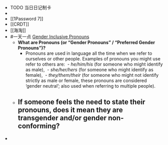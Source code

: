 - TODO  当日日记制卡
-
- [[1Password 7]]
- [[CRDT]]
- [[海淘]]
- #一天一点 [Gender Inclusive Pronouns](https://www.bottomline.org/content/support-gender-inclusive-pronouns)
	- **What are Pronouns (or “Gender Pronouns” / “Preferred Gender Pronouns”)?**
		- Pronouns are used in language all the time when we refer to ourselves or other people. Examples of pronouns you might use refer to others are:
		   - *he/him/his* (for someone who might identify as male),
		   - *she/her/hers* (for someone who might identify as female),
		   - *they/them/their* (for someone who might not identify strictly as male or female, these pronouns are considered ‘gender neutral’; also used when referring to multiple people).
	- **If someone feels the need to state their pronouns, does it mean they are transgender and/or gender non-conforming?**
		-
-